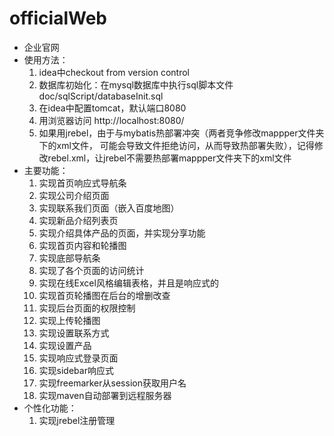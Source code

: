 # officialWeb
- 企业官网
- 使用方法：
    1. idea中checkout from version control
    2. 数据库初始化：在mysql数据库中执行sql脚本文件doc/sqlScript/databaseInit.sql
    3. 在idea中配置tomcat，默认端口8080
    4. 用浏览器访问 http://localhost:8080/
    5. 如果用jrebel，由于与mybatis热部署冲突（两者竞争修改mappper文件夹下的xml文件，
    可能会导致文件拒绝访问，从而导致热部署失败），记得修改rebel.xml，让jrebel不需要热部署mappper文件夹下的xml文件
- 主要功能：
    1. 实现首页响应式导航条
    2. 实现公司介绍页面
    3. 实现联系我们页面（嵌入百度地图）
    4. 实现新品介绍列表页
    5. 实现介绍具体产品的页面，并实现分享功能
    6. 实现首页内容和轮播图
    7. 实现底部导航条
    8. 实现了各个页面的访问统计
    9. 实现在线Excel风格编辑表格，并且是响应式的
    10. 实现首页轮播图在后台的增删改查
    11. 实现后台页面的权限控制
    12. 实现上传轮播图
    13. 实现设置联系方式
    14. 实现设置产品
    15. 实现响应式登录页面
    16. 实现sidebar响应式
    17. 实现freemarker从session获取用户名
    18. 实现maven自动部署到远程服务器
- 个性化功能：
    1. 实现jrebel注册管理